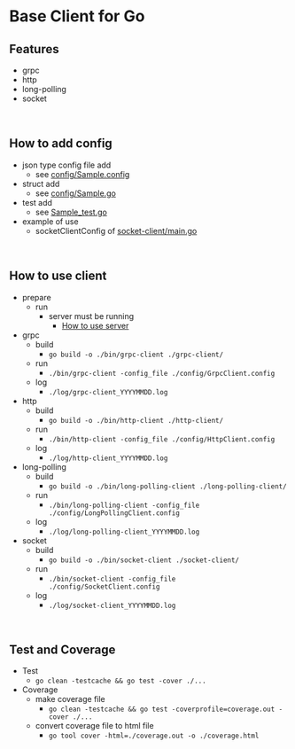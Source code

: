 # Base Client for Go

## Features
 - grpc
 - http
 - long-polling
 - socket

<br/>

## How to add config
 - json type config file add
   - see [config/Sample.config](https://github.com/base-client/go/blob/main/config/Sample.config)
 - struct add
   - see [config/Sample.go](https://github.com/base-client/go/blob/main/config/Sample.go)
 - test add
   - see [Sample_test.go](https://github.com/base-client/go/blob/main/config/Sample_test.go)
 - example of use
   - socketClientConfig of [socket-client/main.go](https://github.com/base-client/go/blob/main/socket-client/main.go)

<br/>

## How to use client
 - prepare
   - run
     - server must be running
       - [How to use server](https://github.com/base-server/go#how-to-use-server)
 - grpc
   - build
     - `go build -o ./bin/grpc-client ./grpc-client/`
   - run
     - `./bin/grpc-client -config_file ./config/GrpcClient.config`
   - log
     - `./log/grpc-client_YYYYMMDD.log`
 - http
   - build
     - `go build -o ./bin/http-client ./http-client/`
   - run
     - `./bin/http-client -config_file ./config/HttpClient.config`
   - log
     - `./log/http-client_YYYYMMDD.log`
 - long-polling
   - build
     - `go build -o ./bin/long-polling-client ./long-polling-client/`
   - run
     - `./bin/long-polling-client -config_file ./config/LongPollingClient.config`
   - log
     - `./log/long-polling-client_YYYYMMDD.log`
 - socket
   - build
     - `go build -o ./bin/socket-client ./socket-client/`
   - run
     - `./bin/socket-client -config_file ./config/SocketClient.config`
   - log
     - `./log/socket-client_YYYYMMDD.log`

<br/>

## Test and Coverage
 - Test
   - `go clean -testcache && go test -cover ./...`
 - Coverage
   - make coverage file
     - `go clean -testcache && go test -coverprofile=coverage.out -cover ./...`
   - convert coverage file to html file
     - `go tool cover -html=./coverage.out -o ./coverage.html`
